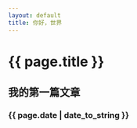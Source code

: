 ```yaml
---
layout: default
title: 你好，世界
---
```


# {{ page.title }}

## 我的第一篇文章

### {{ page.date | date_to_string }}

